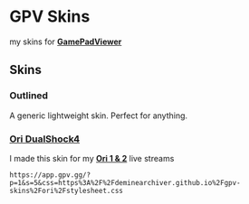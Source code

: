 # GPV Skins
my skins for [**GamePadViewer**](https://gamepadviewer.com/)

## Skins
### Outlined
A generic lightweight skin. Perfect for anything.
### [Ori DualShock4](/ori)
I made this skin for my [**Ori 1 & 2**](https://www.orithegame.com) live streams

```
https://app.gpv.gg/?p=1&s=5&css=https%3A%2F%2Fdeminearchiver.github.io%2Fgpv-skins%2Fori%2Fstylesheet.css
```